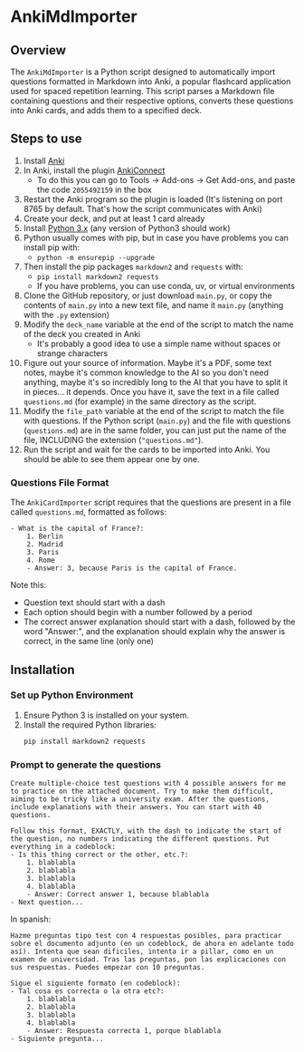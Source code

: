 # AnkiMdImporter

## Overview
The `AnkiMdImporter` is a Python script designed to automatically import questions formatted in Markdown into Anki, a popular flashcard application used for spaced repetition learning. This script parses a Markdown file containing questions and their respective options, converts these questions into Anki cards, and adds them to a specified deck.

## Steps to use
1. Install [Anki](https://apps.ankiweb.net/)
2. In Anki, install the plugin [AnkiConnect](https://ankiweb.net/shared/info/2055492159)
    - To do this you can go to Tools -> Add-ons -> Get Add-ons, and paste the code ``2055492159`` in the box
3. Restart the Anki program so the plugin is loaded (It's listening on port 8765 by default. That's how the script communicates with Anki)
4. Create your deck, and put at least 1 card already
5. Install [Python 3.x](https://www.python.org/downloads/) (any version of Python3 should work)
6. Python usually comes with pip, but in case you have problems you can install pip with:
    - `python -m ensurepip --upgrade`
7. Then install the pip packages `markdown2` and `requests` with:
    - `pip install markdown2 requests`
    - If you have problems, you can use conda, uv, or virtual environments
8. Clone the GitHub repository, or just download `main.py`, or copy the contents of `main.py` into a new text file, and name it `main.py` (anything with the `.py` extension)
9. Modify the `deck_name` variable at the end of the script to match the name of the deck you created in Anki
    - It's probably a good idea to use a simple name without spaces or strange characters
10. Figure out your source of information. Maybe it's a PDF, some text notes, maybe it's common knowledge to the AI so you don't need anything, maybe it's so incredibly long to the AI that you have to split it in pieces... it depends. Once you have it, save the text in a file called `questions.md` (for example) in the same directory as the script.
11. Modify the `file_path` variable at the end of the script to match the file with questions. If the Python script (`main.py`) and the file with questions (`questions.md`) are in the same folder, you can just put the name of the file, INCLUDING the extension (`"questions.md"`).
12. Run the script and wait for the cards to be imported into Anki. You should be able to see them appear one by one.

### Questions File Format
The `AnkiCardImporter` script requires that the questions are present in a file called `questions.md`, formatted as follows:
```text
- What is the capital of France?:
    1. Berlin
    2. Madrid
    3. Paris
    4. Rome
    - Answer: 3, because Paris is the capital of France.
```

Note this:
- Question text should start with a dash
- Each option should begin with a number followed by a period
- The correct answer explanation should start with a dash, followed by the word "Answer:", and the explanation should explain why the answer is correct, in the same line (only one)

## Installation

### Set up Python Environment
1. Ensure Python 3 is installed on your system.
2. Install the required Python libraries:
   ```bash
   pip install markdown2 requests

### Prompt to generate the questions
```text
Create multiple-choice test questions with 4 possible answers for me to practice on the attached document. Try to make them difficult, aiming to be tricky like a university exam. After the questions, include explanations with their answers. You can start with 40 questions.

Follow this format, EXACTLY, with the dash to indicate the start of the question, no numbers indicating the different questions. Put everything in a codeblock:
- Is this thing correct or the other, etc.?:
    1. blablabla
    2. blablabla
    3. blablabla
    4. blablabla
    - Answer: Correct answer 1, because blablabla
- Next question...
```
In spanish:
```text
Hazme preguntas tipo test con 4 respuestas posibles, para practicar sobre el documento adjunto (en un codeblock, de ahora en adelante todo así). Intenta que sean dificiles, intenta ir a pillar, como en un examen de universidad. Tras las preguntas, pon las explicaciones con sus respuestas. Puedes empezar con 10 preguntas.

Sigue el siguiente formato (en codeblock):
- Tal cosa es correcta o la otra etc?:
    1. blablabla
    2. blablabla
    3. blablabla
    4. blablabla
    - Answer: Respuesta correcta 1, porque blablabla
- Siguiente pregunta...
```
